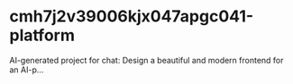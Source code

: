 # cmh7j2v39006kjx047apgc041-platform
AI-generated project for chat: Design a beautiful and modern frontend for an AI-p...
